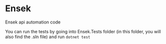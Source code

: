 # Ensek
Ensek api automation code

You can run the tests by going into Ensek.Tests folder (in this folder, you will also find the .sln file) and run `dotnet test`
